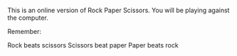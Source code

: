 This is an online version of Rock Paper Scissors. You will be playing against the computer.

Remember:

Rock beats scissors
Scissors beat paper
Paper beats rock
